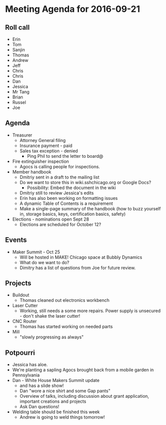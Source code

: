 Meeting Agenda for 2016-09-21
==============================

Roll call
---------
* Erin
* Tom
* Sanjin
* Thomas
* Andrew
* Jeff
* Chris
* Chris
* Dan
* Jessica
* Mr Tang
* Brian
* Russel
* Joe

Agenda
------
- Treasurer
  - Attorney General filing
  - Insurance payment - paid
  - Sales tax exception - denied
    - Ping Phil to send the letter to board@
- Fire extinguisher inspection
  - Agocs is calling people for inspections.
- Member handbook
  - Dmitriy sent in a draft to the mailing list
  - Do we want to store this in wiki.sshchicago.org or Google Docs?
    - Possibility: Embed the document in the wiki
  - Dmitriy still to review Jessica's edits
  - Erin has also been working on formatting issues
  - A dynamic Table of Contents is a requirement
  - Make a single-page summary of the handbook (how to buzz yourself in, storage basics, keys, certification basics, safety)
- Elections - nominations open Sept 28
  - Elections are scheduled for October 12?


Events
------
- Maker Summit - Oct 25
  - Will be hosted in MAKE! Chicago space at Bubbly Dynamics
  - What do we want to do?
  - Dimitry has a list of questions from Joe for future review.

Projects
--------

- Buildout
  - Thomas cleaned out electronics workbench
- Laser Cutter
  - Working, still needs a some more repairs. Power supply is unsecured - don't shake the laser cutter!
- CNC Router
  - Thomas has started working on needed parts
- Mill
  - "slowly progressing as always"

Potpourri
---------
- Jessica has aloe.
- We're planting a sapling Agocs brought back from a mobile garden in Pennsylvania
- Dan - White House Makers Summit update
  - and has a slide show!
  - Dan "wore a nice shirt and some Gap pants"
  - Overview of talks, including discussion about grant application, important creations and projects
  - Ask Dan questions!
- Welding table should be finished this week
  - Andrew is going to weld things tomorrow!
